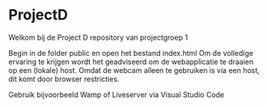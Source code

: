 # ProjectD
Welkom bij de Project D repository van projectgroep 1

Begin in de folder public en open het bestand index.html
Om de volledige ervaring te krijgen wordt het geadviseerd om de webapplicatie te draaien op een (lokale) host.
Omdat de webcam alleen te gebruiken is via een host, dit komt door browser restricties.

Gebruik bijvoorbeeld Wamp of Liveserver via Visual Studio Code